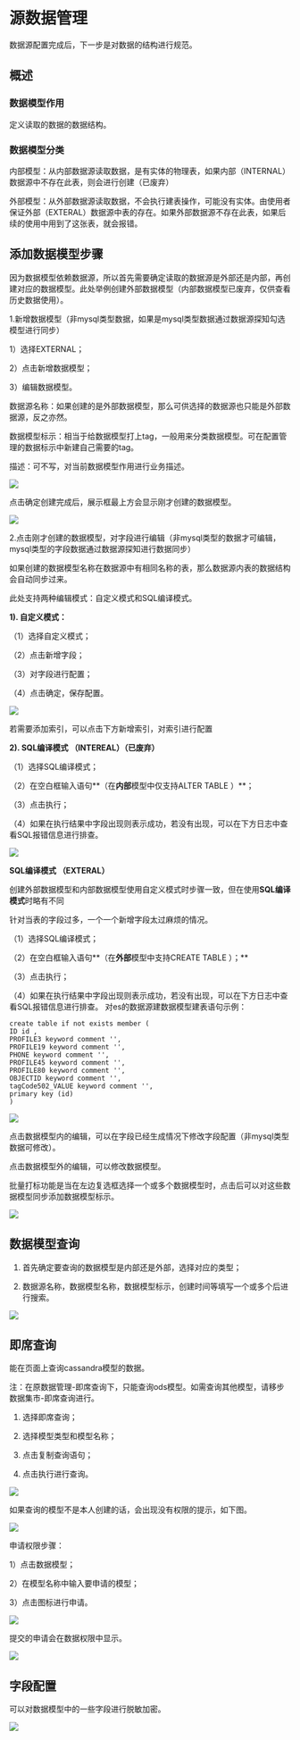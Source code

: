 # 源数据管理

数据源配置完成后，下一步是对数据的结构进行规范。

## 概述

### 数据模型作用

定义读取的数据的数据结构。

### 数据模型分类

内部模型：从内部数据源读取数据，是有实体的物理表，如果内部（INTERNAL）数据源中不存在此表，则会进行创建（已废弃）

外部模型：从外部数据源读取数据，不会执行建表操作，可能没有实体。由使用者保证外部（EXTERAL）数据源中表的存在。如果外部数据源不存在此表，如果后续的使用中用到了这张表，就会报错。

## 添加数据模型步骤

因为数据模型依赖数据源，所以首先需要确定读取的数据源是外部还是内部，再创建对应的数据模型。此处举例创建外部数据模型（内部数据模型已废弃，仅供查看历史数据使用）。

1.新增数据模型（非mysql类型数据，如果是mysql类型数据通过数据源探知勾选模型进行同步）

1）选择EXTERNAL；

2）点击新增数据模型；

3）编辑数据模型。

数据源名称：如果创建的是外部数据模型，那么可供选择的数据源也只能是外部数据源，反之亦然。

数据模型标示：相当于给数据模型打上tag，一般用来分类数据模型。可在配置管理的数据标示中新建自己需要的tag。

描述：可不写，对当前数据模型作用进行业务描述。

![](https://terminus-paas.oss-cn-hangzhou.aliyuncs.com/paas-doc/2021/08/23/9e85f508-8605-4092-b9ce-9bf6bf056d22.png)

点击确定创建完成后，展示框最上方会显示刚才创建的数据模型。

![](https://terminus-paas.oss-cn-hangzhou.aliyuncs.com/paas-doc/2021/08/23/740eee3f-bb6b-4360-acd7-3a4168f0bd99.png)

2.点击刚才创建的数据模型，对字段进行编辑（非mysql类型的数据才可编辑，mysql类型的字段数据通过数据源探知进行数据同步）

如果创建的数据模型名称在数据源中有相同名称的表，那么数据源内表的数据结构会自动同步过来。

此处支持两种编辑模式：自定义模式和SQL编译模式。

**1). 自定义模式：**

（1）选择自定义模式；

（2）点击新增字段；

（3）对字段进行配置；

（4）点击确定，保存配置。

![](https://terminus-paas.oss-cn-hangzhou.aliyuncs.com/paas-doc/2021/08/23/3642f9e2-5f73-44de-933f-6d1e56522c9b.png)

若需要添加索引，可以点击下方新增索引，对索引进行配置

**2). SQL编译模式 （INTEREAL）（已废弃）**

（1）选择SQL编译模式；

（2）在空白框输入语句**（在****内部****模型中仅支持ALTER TABLE ）**；

（3）点击执行；

（4）如果在执行结果中字段出现则表示成功，若没有出现，可以在下方日志中查看SQL报错信息进行排查。

![](https://terminus-paas.oss-cn-hangzhou.aliyuncs.com/paas-doc/2021/08/23/81a5fca4-1384-485b-9dac-0a992f5721ff.png)

**SQL编译模式 （EXTERAL）**

创建外部数据模型和内部数据模型使用自定义模式时步骤一致，但在使用**SQL编译模式**时略有不同

针对当表的字段过多，一个一个新增字段太过麻烦的情况。

（1）选择SQL编译模式；

（2）在空白框输入语句**（在****外部****模型中支持CREATE TABLE ）；**

（3）点击执行；

（4）如果在执行结果中字段出现则表示成功，若没有出现，可以在下方日志中查看SQL报错信息进行排查。
对es的数据源建数据模型建表语句示例：

```
create table if not exists member (
ID id ,
PROFILE3 keyword comment '',
PROFILE19 keyword comment '',
PHONE keyword comment '',
PROFILE45 keyword comment '',
PROFILE80 keyword comment '',
OBJECTID keyword comment '',
tagCode502_VALUE keyword comment '',
primary key (id)
)
```

![](https://terminus-paas.oss-cn-hangzhou.aliyuncs.com/paas-doc/2021/08/23/fdd3a840-7fc8-455d-ac15-31d3425fcc50.png)

点击数据模型内的编辑，可以在字段已经生成情况下修改字段配置（非mysql类型数据可修改）。

点击数据模型外的编辑，可以修改数据模型。

批量打标功能是当在左边复选框选择一个或多个数据模型时，点击后可以对这些数据模型同步添加数据模型标示。

![](https://terminus-paas.oss-cn-hangzhou.aliyuncs.com/paas-doc/2021/08/23/9acc208a-f786-447f-bd02-4bd4ec4cba8e.png)

## 数据模型查询

1. 首先确定要查询的数据模型是内部还是外部，选择对应的类型；

2. 数据源名称，数据模型名称，数据模型标示，创建时间等填写一个或多个后进行搜索。

![](https://terminus-paas.oss-cn-hangzhou.aliyuncs.com/paas-doc/2021/08/23/991488ca-41ae-4ec5-8669-ed34789b455d.png)

## 即席查询

能在页面上查询cassandra模型的数据。

注：在原数据管理-即席查询下，只能查询ods模型。如需查询其他模型，请移步数据集市-即席查询进行。

1) 选择即席查询；

2) 选择模型类型和模型名称；

3) 点击复制查询语句；

4) 点击执行进行查询。

![](https://terminus-paas.oss-cn-hangzhou.aliyuncs.com/paas-doc/2021/08/23/c502c385-ba88-4242-a468-e3557a31db60.png)

如果查询的模型不是本人创建的话，会出现没有权限的提示，如下图。

![](https://terminus-paas.oss-cn-hangzhou.aliyuncs.com/paas-doc/2021/08/23/cbf1c3a3-c61f-4c1b-85b5-623e79f6c103.png)

申请权限步骤：

1）点击数据模型；

2）在模型名称中输入要申请的模型；

3）点击图标进行申请。

![](https://terminus-paas.oss-cn-hangzhou.aliyuncs.com/paas-doc/2021/08/23/97caba8b-17a3-46ae-a709-4cca85ab142f.png)

提交的申请会在数据权限中显示。

![](https://terminus-paas.oss-cn-hangzhou.aliyuncs.com/paas-doc/2021/08/23/e532a58d-5883-40af-b630-bc802b463115.png)

## 字段配置

可以对数据模型中的一些字段进行脱敏加密。

![](https://terminus-paas.oss-cn-hangzhou.aliyuncs.com/paas-doc/2021/08/23/67c81a6d-97be-4241-a0c3-0483d16a504f.png)
